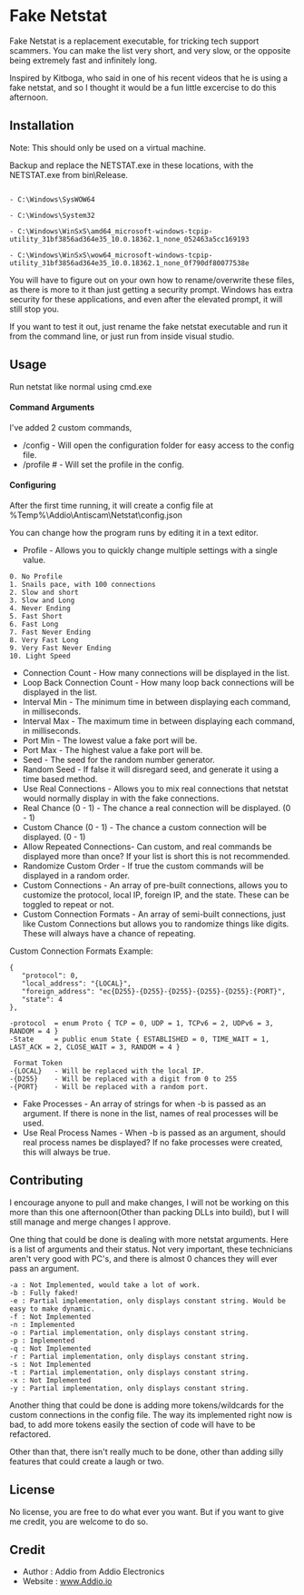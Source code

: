 # Fake Netstat

Fake Netstat is a replacement executable, for tricking tech support scammers.
You can make the list very short, and very slow, or the opposite being extremely fast and infinitely long.

Inspired by Kitboga, who said in one of his recent videos that he is using a fake netstat, and so I thought it would be a fun little excercise to do this afternoon.

## Installation

Note: This should only be used on a virtual machine.

Backup and replace the NETSTAT.exe in these locations, with the NETSTAT.exe from bin\Release.
```

- C:\Windows\SysWOW64

- C:\Windows\System32

- C:\Windows\WinSxS\amd64_microsoft-windows-tcpip-utility_31bf3856ad364e35_10.0.18362.1_none_052463a5cc169193

- C:\Windows\WinSxS\wow64_microsoft-windows-tcpip-utility_31bf3856ad364e35_10.0.18362.1_none_0f790df80077538e
```

You will have to figure out on your own how to rename/overwrite these files, as there is more to it than just getting a security prompt. Windows has extra security for these applications, and even after the elevated prompt, it will still stop you.

If you want to test it out, just rename the fake netstat executable and run it from the command line, or just run from inside visual studio.


## Usage

Run netstat like normal using cmd.exe

#### Command Arguments

I've added 2 custom commands,

- /config - Will open the configuration folder for easy access to the config file.
- /profile # - Will set the profile in the config.

#### Configuring

After the first time running, it will create a config file at %Temp%\Addio\Antiscam\Netstat\config.json

You can change how the program runs by editing it in a text editor.

- Profile - Allows you to quickly change multiple settings with a single value.
```
0. No Profile
1. Snails pace, with 100 connections
2. Slow and short
3. Slow and Long
4. Never Ending
5. Fast Short
6. Fast Long
7. Fast Never Ending
8. Very Fast Long
9. Very Fast Never Ending
10. Light Speed
```

- Connection Count  - How many connections will be displayed in the list.
- Loop Back Connection Count - How many loop back connections will be displayed in the list.
- Interval Min - The minimum time in between displaying each command, in milliseconds.
- Interval Max - The maximum time in between displaying each command, in milliseconds.
- Port Min - The lowest value a fake port will be.
- Port Max - The highest value a fake port will be.
- Seed - The seed for the random number generator.
- Random Seed - If false it will disregard seed, and generate it using a time based method.
- Use Real Connections - Allows you to mix real connections that netstat would normally display in with the fake connections.
- Real Chance (0 - 1) - The chance a real connection will be displayed. (0 - 1)
- Custom Chance (0 - 1) - The chance a custom connection will be displayed. (0 - 1)
- Allow Repeated Connections- Can custom, and real commands be displayed more than once? If your list is short this is not recommended.
- Randomize Custom Order - If true the custom commands will be displayed in a random order.
- Custom Connections - An array of pre-built connections, allows you to customize the protocol, local IP, foreign IP, and the state. These can be toggled to repeat or not.
- Custom Connection Formats - An array of semi-built connections, just like Custom Connections but allows you to randomize things like digits. These will always have a chance of repeating.

Custom Connection Formats Example:
```
{
   "protocol": 0,
   "local_address": "{LOCAL}",
   "foreign_address": "ec{D255}-{D255}-{D255}-{D255}-{D255}:{PORT}",
   "state": 4 
},

-protocol  = enum Proto { TCP = 0, UDP = 1, TCPv6 = 2, UDPv6 = 3, RANDOM = 4 }
-State     = public enum State { ESTABLISHED = 0, TIME_WAIT = 1, LAST_ACK = 2, CLOSE_WAIT = 3, RANDOM = 4 }

 Format Token
-{LOCAL}   - Will be replaced with the local IP.
-{D255}    - Will be replaced with a digit from 0 to 255
-{PORT}    - Will be replaced with a random port.

```

- Fake Processes - An array of strings for when -b is passed as an argument. If there is none in the list, names of real processes will be used.
- Use Real Process Names - When -b is passed as an argument, should real process names be displayed? If no fake processes were created, this will always be true.

## Contributing
I encourage anyone to pull and make changes, I will not be working on this more than this one afternoon(Other than packing DLLs into build), but I will still manage and merge changes I approve.

One thing that could be done is dealing with more netstat arguments. Here is a list of arguments and their status. Not very important, these technicians aren't very good with PC's, and there is almost 0 chances they will ever pass an argument.
```
-a : Not Implemented, would take a lot of work.
-b : Fully faked!
-e : Partial implementation, only displays constant string. Would be easy to make dynamic.
-f : Not Implemented
-n : Implemented
-o : Partial implementation, only displays constant string.
-p : Implemented
-q : Not Implemented
-r : Partial implementation, only displays constant string.
-s : Not Implemented
-t : Partial implementation, only displays constant string.
-x : Not Implemented
-y : Partial implementation, only displays constant string.

```

Another thing that could be done is adding more tokens/wildcards for the custom connections in the config file. The way its implemented right now is bad, to add more tokens easily the section of code will have to be refactored.

Other than that, there isn't really much to be done, other than adding silly features that could create a laugh or two.

## License
No license, you are free to do what ever you want. But if you want to give me credit, you are welcome to do so.

## Credit

- Author   : Addio from Addio Electronics
- Website  : www.Addio.io
